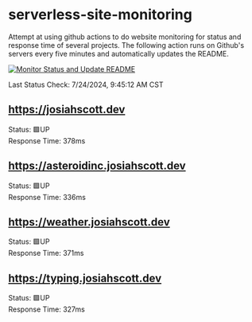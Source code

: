 # serverless-site-monitoring
Attempt at using github actions to do website monitoring for status and response time of several projects. The following action runs on Github's servers every five minutes and automatically updates the README.  

[![Monitor Status and Update README](https://github.com/JosiahSco/serverless-site-monitoring/actions/workflows/monitor.yaml/badge.svg)](https://github.com/JosiahSco/serverless-site-monitoring/actions/workflows/monitor.yaml)

Last Status Check: 7/24/2024, 9:45:12 AM CST

## https://josiahscott.dev
Status: 🟩UP  
Response Time: 378ms

## https://asteroidinc.josiahscott.dev
Status: 🟩UP  
Response Time: 336ms

## https://weather.josiahscott.dev
Status: 🟩UP  
Response Time: 371ms

## https://typing.josiahscott.dev
Status: 🟩UP  
Response Time: 327ms

